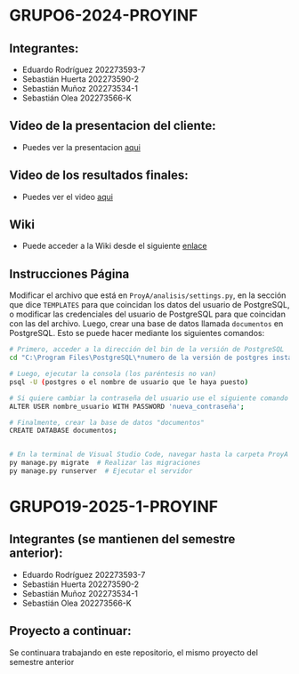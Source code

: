 # GRUPO6-2024-PROYINF
## Integrantes: 
- Eduardo Rodríguez 202273593-7
- Sebastián Huerta 202273590-2
- Sebastián Muñoz 202273534-1
- Sebastián Olea 202273566-K<br/>
## Video de la presentacion del cliente: 
- Puedes ver la presentacion [aqui][video]

[video]: https://www.youtube.com/watch?v=abJau21SDIk

## Video de los resultados finales: 
- Puedes ver el video [aqui][a]

[a]: https://www.youtube.com/watch?v=Tnv5N3LQiko

## Wiki
- Puede acceder a la Wiki desde el siguiente [enlace][link]

[link]: https://github.com/asecino32/GRUPO6-2024-PROYINF/wiki

## Instrucciones Página

Modificar el archivo que está en `ProyA/analisis/settings.py`, en la sección que dice `TEMPLATES` para que coincidan los datos del usuario de PostgreSQL, o modificar las credenciales del usuario de PostgreSQL para que coincidan con las del archivo. Luego, crear una base de datos llamada `documentos` en PostgreSQL. Esto se puede hacer mediante los siguientes comandos:

```bash
# Primero, acceder a la dirección del bin de la versión de PostgreSQL
cd "C:\Program Files\PostgreSQL\*numero de la versión de postgres instalada*\bin"

# Luego, ejecutar la consola (los paréntesis no van)
psql -U (postgres o el nombre de usuario que le haya puesto)

# Si quiere cambiar la contraseña del usuario use el siguiente comando (la nueva contraseña debe ir entre comillas)
ALTER USER nombre_usuario WITH PASSWORD 'nueva_contraseña';

# Finalmente, crear la base de datos "documentos"
CREATE DATABASE documentos;


# En la terminal de Visual Studio Code, navegar hasta la carpeta ProyA (por ejemplo, ../ProyA) y ejecutar los siguientes comandos:
py manage.py migrate  # Realizar las migraciones
py manage.py runserver  # Ejecutar el servidor
```
# GRUPO19-2025-1-PROYINF
## Integrantes (se mantienen del semestre anterior): 
- Eduardo Rodríguez 202273593-7
- Sebastián Huerta 202273590-2
- Sebastián Muñoz 202273534-1
- Sebastián Olea 202273566-K<br/>

## Proyecto a continuar:
Se continuara trabajando en este repositorio, el mismo proyecto del semestre anterior
